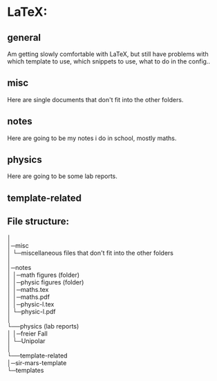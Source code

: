 # LaTeX:

## general
Am getting slowly comfortable with LaTeX, but still have problems with which template to use, which snippets to use, what to do in the config..


## misc
Here are single documents that don't fit into the other folders.

## notes
Here are going to be my notes i do in school, mostly maths.

## physics
Here are going to be some lab reports.

## template-related

## File structure:
│<br>
│─misc<br>
│ └─miscellaneous files that don't fit into the other folders<br>
│<br>
│─notes<br>
│ │─math figures (folder)<br>
│ │─physic figures (folder)<br>
│ │─maths.tex<br>
│ │─maths.pdf<br>
│ │─physic-l.tex<br>
│ └─physic-l.pdf<br>
│<br>
└──physics (lab reports)<br>
│  │─freier Fall<br>
│  └─Unipolar<br>
│<br>
└──template-related<br>
   │─sir-mars-template<br>
   └─templates<br>

